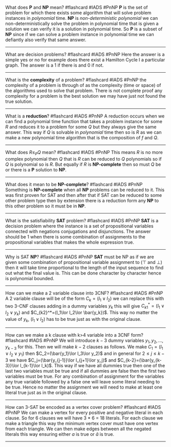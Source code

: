 What does **P** and **NP** mean? #flashcard #IADS #PnNP
	**P** is the set of problem for which there exists some algorithm that will solve problem instances in *polynomial* time. **NP** is *non-deterministic polynomial* we can non-deterministically solve the problem in polynomial time that is given a solution we can verify it is a solution in polynomial time. So **P** is a subset of **NP** since if we can solve a problem instance in polynomial time we can defiantly also verify that same answer.

---
What are decision problems? #flashcard #IADS #PnNP
	Here the answer is a simple yes or no for example does there exist a Hamilton Cycle I a particular graph. The answer is a 1 if there is and 0 if not. 

---
What is the **complexity** of a problem? #flashcard #IADS #PnNP
	the complexity of a problem is through of as the complexity (time or space) of the algorithms used to solve that problem. There is not complete proof any complexity for a problem is the best solution we may have just not found the true solution.

---
What is a **reduction**? #flashcard #IADS #PnNP
	A reduction occurs when we can find a polynomial time function that takes a problem instance for some $R$ and reduces it to a problem for some $Q$ but they always give the same answer. This way if $Q$ is solvable in *polynomial* time then so is $R$ as we can make a new polynomial time algorithm that is the composition of $f$ and $Q$.

---
What does $R\le_P Q$ mean? #flashcard #IADS #PnNP
	This means $R$ is no more complex polynomial then $Q$ that is $R$ can be reduced to $Q$ polynomials so if $Q$ is polynomial so is $R$. But equally if $R$ is **NP-complete** then so must $Q$ be or there is a **P** solution to **NP**.

---
What does it mean to be **NP-complete**? #flashcard #IADS #PnNP
	Something is **NP-complete** when all **NP** problems can be reduced to it. This was first proven for SAT and then after that if SAT can be reduced to some other problem type then by extension there is a reduction form any **NP** to this other problem so it must be in **NP**.

---
What is the satisfiability **SAT** problem? #flashcard #IADS #PnNP
	**SAT** is a decision problem where the instance is a set of propositional variables connected with negations conjugations and disjunctions. The answer should be 1 when there is some combination of assignments to the propositional variables that makes the whole expression true.

---
Why is SAT **NP**? #flashcard #IADS #PnNP
	**SAT** must be NP as if we are given some combination of propositional variable assignment to ($\top$ and $\bot$) then it will take time proportional to the length of the input sequence to find out what the final value is. This can be done character by character hence is polynomial bounded.

---
How can we make a 2 variable clause into 3CNF? #flashcard #IADS #PnNP 
	A 2 variable clause will be of the form $C_k=(l_1\lor l_2)$ we can replace this with two 3-CNF clauses adding in a dummy variables $y_k$ this will give $C_{k1}^*=(l_1\lor l_2\lor y_k)$ and $C_{k2}^*=(l_1\lor l_2\lor \bar{y_k})$. This way no matter the value of $y_k$, $(l_1\lor l_2)$ has to be true just as with the original clause.

---
How can we make a k clause with k>4 variable into a 3CNF form? #flashcard #IADS #PnNP 
	We will introduce $k-3$ dummy variables $y_1,y_2,...,y_{k-3}$ for this. Then we will make $k-2$ clauses as follows. We make $C_1=(l_1\lor l_2\lor y_1)$ then $C_2=(\bar{y_1}\lor l_3\lor y_2)$ and in general for $2\le j\le k-3$  we have $C_j=(\bar{y_{j-1}}\lor l_{j+1}\lor y_j)$ and $C_{k-2}=(\bar{y_{k-3}}\lor l_{k-1}\lor l_k)$. This way if we have all dummies true then one of the last two variables must be true and if all dummies are false then the first two variables must be true. For any combination of assignment for the variables any true variable followed by a false one will leave some literal needing to be true. Hence no matter the assignment we will need to make at least one literal true just as in the original clause.

---
How can 3-SAT be encoded as a vertex cover problem? #flashcard #IADS #PnNP 
	We can make a vertex for every positive and negative literal in each clause. So for 6 clauses we will have 3 * 6 = 18 literals. For each clause we make a triangle this way the minimum vertex cover must have one vertex from each triangle. We can then make edges between all the negated literals this way ensuring either $a$ is true or $\bar a$ is true.

---
